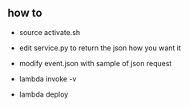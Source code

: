 ## how to

- source activate.sh

- edit service.py to return the json how you want it

- modify event.json with sample of json request

- lambda invoke -v

- lambda deploy
